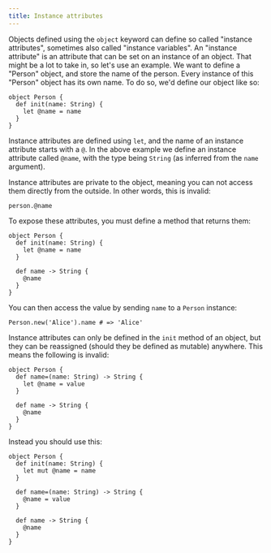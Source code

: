 ```yaml
---
title: Instance attributes
---
```


Objects defined using the `object` keyword can define so called "instance
attributes", sometimes also called "instance variables". An "instance attribute"
is an attribute that can be set on an instance of an object. That might be a lot
to take in, so let's use an example. We want to define a "Person" object, and
store the name of the person. Every instance of this "Person" object has its own
name. To do so, we'd define our object like so:

```inko
object Person {
  def init(name: String) {
    let @name = name
  }
}
```

Instance attributes are defined using `let`, and the name of an instance
attribute starts with a `@`. In the above example we define an instance
attribute called `@name`, with the type being `String` (as inferred from the
`name` argument).

Instance attributes are private to the object, meaning you can not access them
directly from the outside. In other words, this is invalid:

```inko
person.@name
```

To expose these attributes, you must define a method that returns them:

```inko
object Person {
  def init(name: String) {
    let @name = name
  }

  def name -> String {
    @name
  }
}
```

You can then access the value by sending `name` to a `Person` instance:

```inko
Person.new('Alice').name # => 'Alice'
```

Instance attributes can only be defined in the `init` method of an object, but
they can be reassigned (should they be defined as mutable) anywhere. This means
the following is invalid:

```inko
object Person {
  def name=(name: String) -> String {
    let @name = value
  }

  def name -> String {
    @name
  }
}
```

Instead you should use this:

```inko
object Person {
  def init(name: String) {
    let mut @name = name
  }

  def name=(name: String) -> String {
    @name = value
  }

  def name -> String {
    @name
  }
}
```
